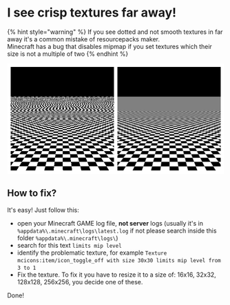 # I see crisp textures far away!

{% hint style="warning" %}
If you see dotted and not smooth textures in far away it's a common mistake of resourcepacks maker.  
Minecraft has a bug that disables mipmap if you set textures which their size is not a multiple of two
{% endhint %}

![LEFT: without mipmap. RIGHT: with mipmap](../.gitbook/assets/image%20%2819%29.png)

## **How to fix?**

It's easy! Just follow this:

* open your Minecraft GAME log file, **not server** logs \(usually it's in `%appdata%\.minecraft\logs\latest.log` if not please search inside this folder `%appdata%\.minecraft\logs\`\)
* search for this text `limits mip level`
* identify the problematic texture, for example `Texture mcicons:item/icon_toggle_off with size 30x30 limits mip level from 3 to 1`
* Fix the texture. To fix it you have to resize it to a size of: 16x16, 32x32, 128x128, 256x256, you decide one of these.

Done!

